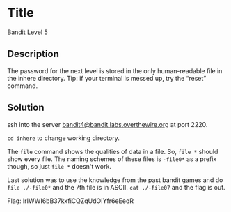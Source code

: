 # Title
Bandit Level 5

## Description
The password for the next level is stored in the only human-readable file in the inhere directory. Tip: if your terminal is messed up, try the “reset” command.

## Solution
ssh into the server bandit4@bandit.labs.overthewire.org at port 2220.

`cd inhere` to change working directory.

The `file` command shows the qualities of data in a file. So, `file *` should show every file. The naming schemes of these files is `-file0*` as a prefix though, so just `file *` doesn't work.

Last solution was to use the knowledge from the past bandit games and do `file ./-file0*` and the 7th file is in ASCII. `cat ./-file07` and the flag is out.

Flag: lrIWWI6bB37kxfiCQZqUdOIYfr6eEeqR

